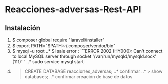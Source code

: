 # Reacciones-adversas-Rest-API

## Instalación


1. $ composer global require "laravel/installer" 
2. $ export PATH="$PATH:~/.composer/vendor/bin"
3. $ mysql -u root
..* Si sale error : ´´´ERROR 2002 (HY000): Can't connect to local MySQL server through socket '/var/run/mysqld/mysqld.sock' (111)´´´
..* sudo service mysql start
4. > CREATE DATABASE reacciones_adversas;
..* confirmar
..* > show databases;
..* confirmar creación de base de datos